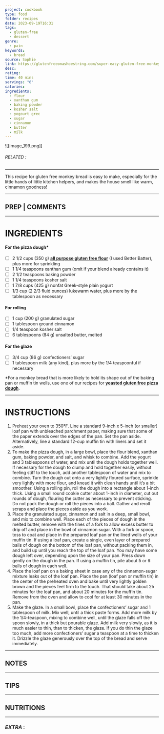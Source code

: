 ```yaml
---
project: cookbook
type: food
folder: recipes
date: 2023-09-19T16:31
tags:
  - gluten-free
  - dessert
genre:
  - pain
keywords:
  - bread
source: Sophie
link: https://glutenfreeonashoestring.com/super-easy-gluten-free-monkey-bread/?utm_source=MadMimi&utm_medium=email&utm_content=New+Shoestring+Post&utm_campaign=20140917_m122195292_RSS+Feed+for+ht
desc: 
rating: 
time: 40 mins
servings: "6"
calories: 
ingredients:
  - flour
  - xanthan gum
  - baking powder
  - kosher salt
  - yogourt grec
  - sugar
  - cinnamon
  - butter
  - milk
---
```


![[image_199.png]]
###### *RELATED* : 
---
This recipe for gluten free monkey bread is easy to make, especially for the little hands of little kitchen helpers, and makes the house smell like warm, cinnamon goodness!

---
## PREP | COMMENTS



---
# INGREDIENTS

#### **For the pizza dough***  
- [ ] 2 1/2 cups (350 g) [**all purpose gluten free flour**](https://glutenfreeonashoestring.com/all-purpose-gluten-free-flour-recipes/) (I used Better Batter), plus more for sprinkling
- [ ] 1 1/4 teaspoons xanthan gum (omit if your blend already contains it)
- [ ] 2 1/2 teaspoons baking powder
- [ ] 1 1/4 teaspoons kosher salt
- [ ] 1 7/8 cups (425 g) nonfat Greek-style plain yogurt
- [ ] 1/3 cup (2 2/3 fluid ounces) lukewarm water, plus more by the tablespoon as necessary

#### **For rolling**  

- [ ] 1 cup (200 g) granulated sugar
- [ ] 1 tablespoon ground cinnamon
- [ ] 1/4 teaspoon kosher salt
- [ ] 6 tablespoons (84 g) unsalted butter, melted

#### **For the glaze**  

- [ ] 3/4 cup (86 g) confectioners’ sugar
- [ ] 1 tablespoon milk (any kind), plus more by the 1/4 teaspoonful if necessary

*For a monkey bread that is more likely to hold its shape out of the baking pan or muffin tin wells, use one of our recipes for [**yeasted gluten free pizza dough**](https://glutenfreeonashoestring.com/gf-pizza-dough/).


---
# INSTRUCTIONS

1. Preheat your oven to 350°F. Line a standard 9-inch x 5-inch (or smaller) loaf pan with unbleached parchment paper, making sure that some of the paper extends over the edges of the pan. Set the pan aside. Alternatively, line a standard 12-cup muffin tin with liners and set it aside.
2. To make the pizza dough, in a large bowl, place the flour blend, xanthan gum, baking powder, and salt, and whisk to combine. Add the yogurt and 3 tablespoons of water, and mix until the dough holds together well. If necessary for the dough to clump and hold together easily, without feeling stiff to the touch, add another tablespoon of water and mix to combine. Turn the dough out onto a very lightly floured surface, sprinkle very lightly with more flour, and knead it with clean hands until it’s a bit smoother. Using a rolling pin, roll the dough into a rectangle about 1-inch thick. Using a small round cookie cutter about 1-inch in diameter, cut out rounds of dough, flouring the cutter as necessary to prevent sticking. Do not pack the dough or roll the pieces into a ball. Gather and reroll scraps and place the pieces aside as you work.
3. Place the granulated sugar, cinnamon and salt in a deep, small bowl, and mix to combine well. Place each of the pieces of dough in the melted butter, remove with the tines of a fork to allow excess butter to drip off and place in the bowl of cinnamon sugar. With a fork or spoon, toss to coat and place in the prepared loaf pan or the lined wells of your muffin tin. If using a loaf pan, create a single, even layer of prepared balls of dough on the bottom of the loaf pan, without packing them in, and build up until you reach the top of the loaf pan. You may have some dough left over, depending upon the size of your pan. Press down gently on the dough in the pan. If using a muffin tin, pile about 5 or 6 balls of dough in each well.
4. Place the loaf pan on a baking sheet in case any of the cinnamon-sugar mixture leaks out of the loaf pan. Place the pan (loaf pan or muffin tin) in the center of the preheated oven and bake until very lightly golden brown and the pieces feel firm to the touch. That should take about 25 minutes for the loaf pan, and about 20 minutes for the muffin tin. Remove from the oven and allow to cool for at least 30 minutes in the pan.
5. Make the glaze. In a small bowl, place the confectioners’ sugar and 1 tablespoon of milk. Mix well, until a thick paste forms. Add more milk by the 1/4-teaspoon, mixing to combine well, until the glaze falls off the spoon slowly, in a thick but pourable glaze. Add milk very slowly, as it is much easier to thin, than to thicken, the glaze. If you do thin the glaze too much, add more confectioners’ sugar a teaspoon at a time to thicken it. Drizzle the glaze generously over the top of the bread and serve immediately.

---
## NOTES



---
## TIPS



---
## NUTRITIONS



---
### *EXTRA* :



